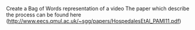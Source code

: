 Create a Bag of Words representation of a video
The paper which describe the process can be found here (http://www.eecs.qmul.ac.uk/~sgg/papers/HospedalesEtAl_PAMI11.pdf)

